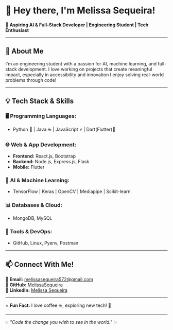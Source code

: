 # 👋 Hey there, I'm Melissa Sequeira! 

🚀 **Aspiring AI & Full-Stack Developer | Engineering Student | Tech Enthusiast**

---

## 🌟 About Me
I'm an engineering student with a passion for AI, machine learning, and full-stack development. I love working on projects that create meaningful impact, especially in accessibility and innovation I enjoy solving real-world problems through code!

---

## 💡 Tech Stack & Skills

### 🖥️ Programming Languages:
- Python 🐍 | Java ☕ | JavaScript ⚡ | Dart(Flutter)📱

### 🌐 Web & App Development:
- **Frontend:** React.js, Bootstrap
- **Backend:** Node.js, Express.js, Flask
- **Mobile:**  Flutter

### 🤖 AI & Machine Learning:
- TensorFlow | Keras | OpenCV | Mediapipe | Scikit-learn

### 📊 Databases & Cloud:
- MongoDB, MySQL

### 🔧 Tools & DevOps:
-  GitHub, Linux, Pyenv, Postman


---

## 📫 Connect With Me!
📧 **Email:** melissasequeira572@gmail.com  
🐙 **GitHub:** [MelissaSequeira](https://github.com/MelissaSequeira)  
💼 **LinkedIn:** [Melissa Sequeira](https://www.linkedin.com/in/melissa-sequeira-9757a4256/) 

---

⭐ **Fun Fact:** I love coffee ☕, exploring new tech! 🚀

---

💡 _"Code the change you wish to see in the world."_ ✨

